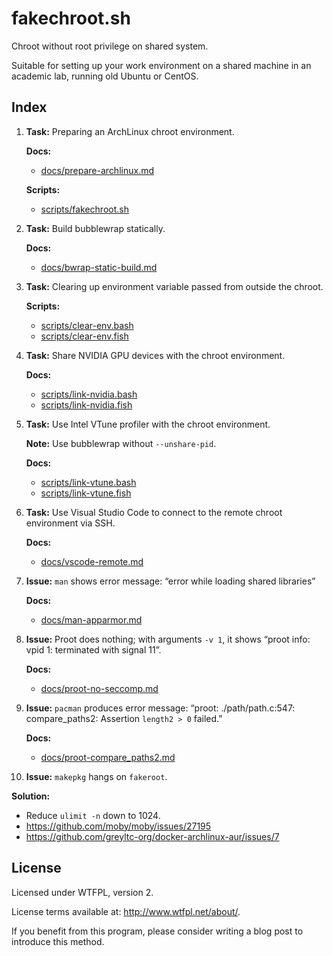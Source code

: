 # fakechroot.sh

Chroot without root privilege on shared system.

Suitable for setting up your work environment on a shared machine in an academic lab, running old Ubuntu or CentOS.

## Index

1. **Task:** Preparing an ArchLinux chroot environment.

   **Docs:**
   * [docs/prepare-archlinux.md](docs/prepare-archlinux.md)

   **Scripts:**
   * [scripts/fakechroot.sh](scripts/fakechroot.sh)

2. **Task:** Build bubblewrap statically.

   **Docs:**
   * [docs/bwrap-static-build.md](docs/bwrap-static-build.md)

3. **Task:** Clearing up environment variable passed from outside the chroot.

   **Scripts:**
   * [scripts/clear-env.bash](scripts/clear-env.bash)
   * [scripts/clear-env.fish](scripts/clear-env.fish)

4. **Task:** Share NVIDIA GPU devices with the chroot environment.

   **Docs:**
   * [scripts/link-nvidia.bash](scripts/link-nvidia.bash)
   * [scripts/link-nvidia.fish](scripts/link-nvidia.fish)

5. **Task:** Use Intel VTune profiler with the chroot environment.

   **Note:** Use bubblewrap without `--unshare-pid`.

   **Docs:**
   * [scripts/link-vtune.bash](scripts/link-vtune.bash)
   * [scripts/link-vtune.fish](scripts/link-vtune.fish)

6. **Task:** Use Visual Studio Code to connect to the remote chroot environment via SSH.

   **Docs:**
   * [docs/vscode-remote.md](docs/vscode-remote.md)

7. **Issue:** `man` shows error message: “error while loading shared libraries”

   **Docs:**
   * [docs/man-apparmor.md](docs/man-apparmor.md)

8. **Issue:** Proot does nothing; with arguments `-v 1`, it shows “proot info: vpid 1: terminated with signal 11”.

   **Docs:**
   * [docs/proot-no-seccomp.md](docs/proot-no-seccomp.md)

9. **Issue:** `pacman` produces error message: “proot: ./path/path.c:547: compare_paths2: Assertion `length2 > 0` failed.”

   **Docs:**
   * [docs/proot-compare_paths2.md](docs/proot-compare_paths2.md)

10. **Issue:** `makepkg` hangs on `fakeroot`.

   **Solution:**
   * Reduce `ulimit -n` down to 1024.
   * <https://github.com/moby/moby/issues/27195>
   * <https://github.com/greyltc-org/docker-archlinux-aur/issues/7>

## License

Licensed under WTFPL, version 2.

License terms available at: <http://www.wtfpl.net/about/>.

If you benefit from this program, please consider writing a blog post to introduce this method.
